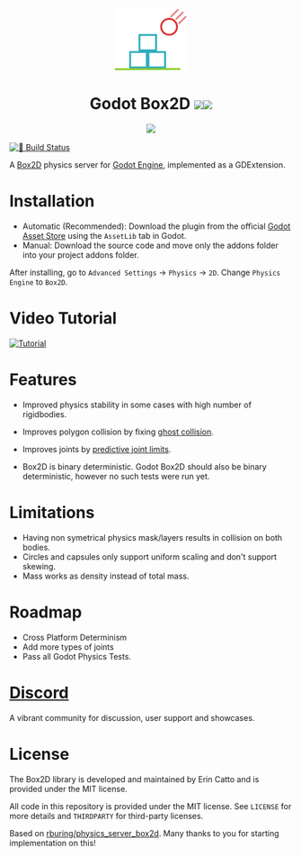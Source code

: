 <p align="center">
	<img width="128px" src="box2d_icon.svg"/> 
	<h1 align="center">Godot Box2D <img src="https://img.shields.io/badge/Godot-v4.1-%23478cbf?logo=godot-engine&logoColor=white"/><img src="https://img.shields.io/badge/Box2D-v2.4.1-%23478cbf?logoColor=white"/></h1> 
</p>
<p align="center">
<img src="stability-comparison.gif"/>
</p>

[![🔗 Build Status](https://github.com/appsinacup/godot-box2d/actions/workflows/runner.yml/badge.svg)](https://github.com/godot-box2d/godot-box2d/actions/workflows/runner.yml)

A [Box2D](https://github.com/erincatto/box2d) physics server for [Godot Engine](https://github.com/godotengine/godot), implemented as a GDExtension.

# Installation

- Automatic (Recommended): Download the plugin from the official [Godot Asset Store](https://godotengine.org/asset-library/asset/2007) using the `AssetLib` tab in Godot.
- Manual: Download the source code and move only the addons folder into your project addons folder.

After installing, go to `Advanced Settings` -> `Physics` -> `2D`. Change `Physics Engine` to `Box2D`.

# Video Tutorial

[![Tutorial](https://img.youtube.com/vi/T_vFVh5qZiY/0.jpg)](https://www.youtube.com/watch?v=T_vFVh5qZiY)

# Features

- Improved physics stability in some cases with high number of rigidbodies.

- Improves polygon collision by fixing [ghost collision](https://box2d.org/posts/2020/06/ghost-collisions/).

- Improves joints by [predictive joint limits](https://box2d.org/posts/2020/04/predictive-joint-limits/).

- Box2D is binary deterministic. Godot Box2D should also be binary deterministic, however no such tests were run yet.


# Limitations

- Having non symetrical physics mask/layers results in collision on both bodies.
- Circles and capsules only support uniform scaling and don't support skewing.
- Mass works as density instead of total mass.

# Roadmap

- Cross Platform Determinism
- Add more types of joints
- Pass all Godot Physics Tests.

# [Discord](https://discord.gg/56dMud8HYn)

A vibrant community for discussion, user support and showcases.

# License

The Box2D library is developed and maintained by Erin Catto and is provided under the MIT license.

All code in this repository is provided under the MIT license. See `LICENSE` for more details and `THIRDPARTY` for third-party licenses.

Based on [rburing/physics_server_box2d](https://github.com/rburing/physics_server_box2d). Many thanks to you for starting implementation on this!

